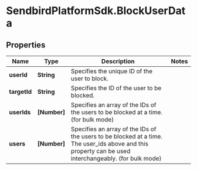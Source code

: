 # SendbirdPlatformSdk.BlockUserData

## Properties

Name | Type | Description | Notes
------------ | ------------- | ------------- | -------------
**userId** | **String** | Specifies the unique ID of the user to block. | 
**targetId** | **String** | Specifies the ID of the user to be blocked. | 
**userIds** | **[Number]** | Specifies an array of the IDs of the users to be blocked at a time. (for bulk mode) | 
**users** | **[Number]** | Specifies an array of the IDs of the users to be blocked at a time. The user_ids above and this property can be used interchangeably. (for bulk mode) | 


